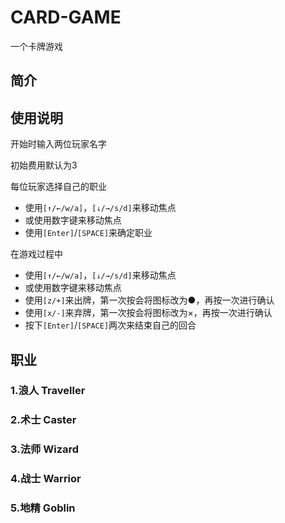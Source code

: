 # CARD-GAME
一个卡牌游戏

## 简介

## 使用说明
开始时输入两位玩家名字

初始费用默认为3

每位玩家选择自己的职业
* 使用```[↑/←/w/a]```，```[↓/→/s/d]```来移动焦点
* 或使用数字键来移动焦点
* 使用```[Enter]```/```[SPACE]```来确定职业

在游戏过程中
* 使用```[↑/←/w/a]```，```[↓/→/s/d]```来移动焦点
* 或使用数字键来移动焦点
* 使用```[z/+]```来出牌，第一次按会将图标改为●，再按一次进行确认
* 使用```[x/-]```来弃牌，第一次按会将图标改为×，再按一次进行确认
* 按下```[Enter]```/```[SPACE]```两次来结束自己的回合

## 职业

### 1.浪人 Traveller
### 2.术士 Caster 
### 3.法师 Wizard
### 4.战士 Warrior
### 5.地精 Goblin
